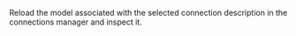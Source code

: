 Reload the model associated with the selected connection description in the connections manager and inspect it.
